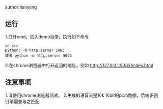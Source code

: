 author:hanyang
## 运行
1.打开cmd，进入demo目录，执行如下命令
 ```
cd src
python3 -m http.server 5063
或者 python -m http.server 5063
 ```
2.在chrome浏览器中打开返回的地址，例如
http://127.0.0.1:5063/index.html
 
## 注意事项
1.请使用chrome浏览器测试。
2.生成的语音流是16k 16bit的pcm数据，后端识别引擎需要与之匹配


